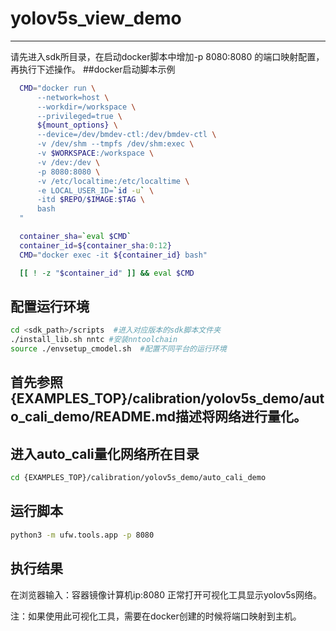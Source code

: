 # yolov5s_view_demo
-----
请先进入sdk所目录，在启动docker脚本中增加-p 8080:8080 的端口映射配置，再执行下述操作。
##docker启动脚本示例
```bash
  CMD="docker run \
      --network=host \
      --workdir=/workspace \
      --privileged=true \
      ${mount_options} \
      --device=/dev/bmdev-ctl:/dev/bmdev-ctl \
      -v /dev/shm --tmpfs /dev/shm:exec \
      -v $WORKSPACE:/workspace \
      -v /dev:/dev \
      -p 8080:8080 \
      -v /etc/localtime:/etc/localtime \
      -e LOCAL_USER_ID=`id -u` \
      -itd $REPO/$IMAGE:$TAG \
      bash
  "

  container_sha=`eval $CMD`
  container_id=${container_sha:0:12}
  CMD="docker exec -it ${container_id} bash"

  [[ ! -z "$container_id" ]] && eval $CMD
```

## 配置运行环境
```bash
cd <sdk_path>/scripts  #进入对应版本的sdk脚本文件夹
./install_lib.sh nntc #安装nntoolchain
source ./envsetup_cmodel.sh  #配置不同平台的运行环境
```
## 首先参照 {EXAMPLES_TOP}/calibration/yolov5s_demo/auto_cali_demo/README.md描述将网络进行量化。

## 进入auto_cali量化网络所在目录
```bash
cd {EXAMPLES_TOP}/calibration/yolov5s_demo/auto_cali_demo
```
## 运行脚本
```bash
python3 -m ufw.tools.app -p 8080
```
## 执行结果
在浏览器输入：容器镜像计算机ip:8080 正常打开可视化工具显示yolov5s网络。

注：如果使用此可视化工具，需要在docker创建的时候将端口映射到主机。
